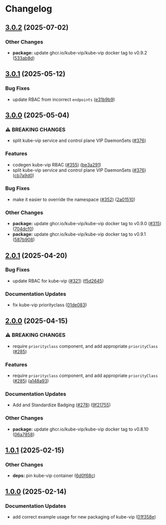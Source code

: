 # Changelog

## [3.0.2](https://github.com/marinatedconcrete/config/compare/kustomize-kube-vip@v3.0.1...kustomize-kube-vip@v3.0.2) (2025-07-02)


### Other Changes

* **package:** update ghcr.io/kube-vip/kube-vip docker tag to v0.9.2 ([533ab8d](https://github.com/marinatedconcrete/config/commit/533ab8d3957faa1775acff84cf3f7a8b3f46e607))

## [3.0.1](https://github.com/marinatedconcrete/config/compare/kustomize-kube-vip@v3.0.0...kustomize-kube-vip@v3.0.1) (2025-05-12)


### Bug Fixes

* update RBAC from incorrect `endpoints` ([e31b9b9](https://github.com/marinatedconcrete/config/commit/e31b9b9705dcfc58df5ece80a6b3ebdad4be9f6b))

## [3.0.0](https://github.com/marinatedconcrete/config/compare/kustomize-kube-vip@v2.0.1...kustomize-kube-vip@v3.0.0) (2025-05-04)


### ⚠ BREAKING CHANGES

* split kube-vip service and control plane VIP DaemonSets ([#376](https://github.com/marinatedconcrete/config/issues/376))

### Features

* codegen kube-vip RBAC ([#355](https://github.com/marinatedconcrete/config/issues/355)) ([be3a291](https://github.com/marinatedconcrete/config/commit/be3a29150d9ed2b24c7f89c6ed805afd1aa8e9a0))
* split kube-vip service and control plane VIP DaemonSets ([#376](https://github.com/marinatedconcrete/config/issues/376)) ([cb7a9d0](https://github.com/marinatedconcrete/config/commit/cb7a9d09c1736d0e9fb7c858183a17208ceb3430))


### Bug Fixes

* make it easier to override the namespace ([#352](https://github.com/marinatedconcrete/config/issues/352)) ([2a01510](https://github.com/marinatedconcrete/config/commit/2a015103aaabdb88ffa80580a43b873e04f91a3c))


### Other Changes

* **package:** update ghcr.io/kube-vip/kube-vip docker tag to v0.9.0 ([#315](https://github.com/marinatedconcrete/config/issues/315)) ([704dcf0](https://github.com/marinatedconcrete/config/commit/704dcf02e312d27fd733f46d3ba681aa14f9bab7))
* **package:** update ghcr.io/kube-vip/kube-vip docker tag to v0.9.1 ([587b908](https://github.com/marinatedconcrete/config/commit/587b908463c70125587df1ef7d80d1b19e1223cb))

## [2.0.1](https://github.com/marinatedconcrete/config/compare/kustomize-kube-vip@v2.0.0...kustomize-kube-vip@v2.0.1) (2025-04-20)


### Bug Fixes

* update RBAC for kube-vip ([#321](https://github.com/marinatedconcrete/config/issues/321)) ([f5d2645](https://github.com/marinatedconcrete/config/commit/f5d2645328d2c1b2c5091ee38b1a790070d53943))


### Documentation Updates

* fix kube-vip priorityclass ([01de083](https://github.com/marinatedconcrete/config/commit/01de083f5fd404f823abd7079e33363c1de85e19))

## [2.0.0](https://github.com/marinatedconcrete/config/compare/kustomize-kube-vip@v1.0.1...kustomize-kube-vip@v2.0.0) (2025-04-15)


### ⚠ BREAKING CHANGES

* require `priorityclass` component, and add appropriate `priorityClass` ([#285](https://github.com/marinatedconcrete/config/issues/285))

### Features

* require `priorityclass` component, and add appropriate `priorityClass` ([#285](https://github.com/marinatedconcrete/config/issues/285)) ([a148a93](https://github.com/marinatedconcrete/config/commit/a148a93e5638ad7b0822a1c23f58154e8642f5f5))


### Documentation Updates

* Add and Standardize Badging ([#278](https://github.com/marinatedconcrete/config/issues/278)) ([9f21755](https://github.com/marinatedconcrete/config/commit/9f21755bdeaa287887215ca76586aa070d17656e))


### Other Changes

* **package:** update ghcr.io/kube-vip/kube-vip docker tag to v0.8.10 ([06a7858](https://github.com/marinatedconcrete/config/commit/06a7858dca7bf6075ef091562b0206b2cf23c38b))

## [1.0.1](https://github.com/marinatedconcrete/config/compare/kustomize-kube-vip@v1.0.0...kustomize-kube-vip@v1.0.1) (2025-02-15)


### Other Changes

* **deps:** pin kube-vip container ([6d0f68c](https://github.com/marinatedconcrete/config/commit/6d0f68c1e105d5660077ad496fd2b8eff7938410))

## [1.0.0](https://github.com/marinatedconcrete/config/compare/kustomize-kube-vip-v0.1.0...kustomize-kube-vip@v1.0.0) (2025-02-14)


### Documentation Updates

* add correct example usage for new packaging of kube-vip ([01f358e](https://github.com/marinatedconcrete/config/commit/01f358e733be91690ba2ab4ba02bc4fa4c4b217c))
